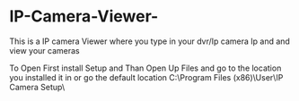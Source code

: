 # IP-Camera-Viewer-
This is a IP camera Viewer where you type in your dvr/Ip camera Ip and and view your cameras 

To Open First install Setup and Than Open Up Files and go to the location you installed it in or go the default location C:\Program Files (x86)\User\IP Camera Setup\
